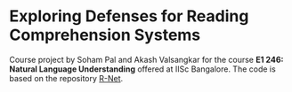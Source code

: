 # Exploring Defenses for Reading Comprehension Systems

Course project by Soham Pal and Akash Valsangkar for the course **E1 246: Natural Language Understanding** offered at IISc Bangalore. The code is based on the repository [R-Net](https://github.com/HKUST-KnowComp/R-Net).
